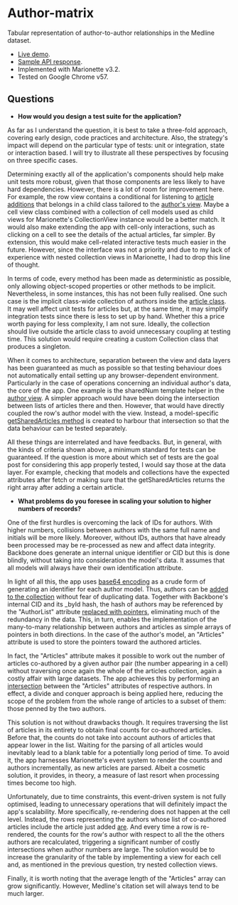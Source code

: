 Author-matrix
=============

Tabular representation of author-to-author relationships in the Medline dataset. 
- [Live demo](https://hqcasanova.github.io/author-matrix/).
- [Sample API response](src/articles.json).
- Implemented with Marionette v3.2. 
- Tested on Google Chrome v57.

Questions
---------

- **How would you design a test suite for the application?**

As far as I understand the question, it is best to take a three-fold approach, covering early design, code practices and architecture. Also, the strategy's impact will depend on the particular type of tests: unit or integration, state or interaction based. I will try to illustrate all these perspectives by focusing on three specific cases.

Determining exactly all of the application's components should help make unit tests more robust, given that those components are less likely to have hard dependencies. However, there is a lot of room for improvement here. For example, the row view contains a conditional for listening to [article additions](https://github.com/hqcasanova/author-matrix/blob/master/src/row/view.js#L14) that belongs in a child class tailored to the [author's view](https://github.com/hqcasanova/author-matrix/blob/master/src/author/view.js). Maybe a cell view class combined with a collection of cell models used as child views for Marionette's CollectionView instance would be a better match. It would also make extending the app with cell-only interactions, such as clicking on a cell to see the details of the actual articles, far simpler. By extension, this would make cell-related interactive tests much easier in the future. However, since the interface was not a priority and due to my lack of experience with nested collection views in Marionette, I had to drop this line of thought.

In terms of code, every method has been made as deterministic as possible, only allowing object-scoped properties or other methods to be implicit. Nevertheless, in some instances, this has not been fully realised. One such case is the implicit class-wide collection of authors inside the [article class](https://github.com/hqcasanova/author-matrix/blob/master/src/article/model.js#L6). It may well affect unit tests for articles but, at the same time, it may simplify integration tests since there is less to set up by hand. Whether this a price worth paying for less complexity, I am not sure. Ideally, the collection should live outside the article class to avoid unnecessary coupling at testing time. This solution would require creating a custom Collection class that produces a singleton.  

When it comes to architecture, separation between the view and data layers has been guaranteed as much as possible so that testing behaviour does not automatically entail setting up any browser-dependent environment. Particularly in the case of operations concerning an individual author's data, the core of the app. One example is the sharedNum template helper in the [author view](https://github.com/hqcasanova/author-matrix/blob/master/src/author/view.js#L22). A simpler approach would have been doing the intersection between lists of articles there and then. However, that would have directly coupled the row's author model with the view. Instead, a model-specific [getSharedArticles method](https://github.com/hqcasanova/author-matrix/blob/master/src/author/model.js#L24) is created to harbour that intersection so that the data behaviour can be tested separately.

All these things are interrelated and have feedbacks. But, in general, with the kinds of criteria shown above, a minimum standard for tests can be guaranteed. If the question is more about which set of tests are the goal post for considering this app properly tested, I would say those at the data layer. For example, checking that models and collections have the expected attributes after fetch or making sure that the getSharedArticles returns the right array after adding a certain article.

- **What problems do you foresee in scaling your solution to higher numbers of records?**

One of the first hurdles is overcoming the lack of IDs for authors. With higher numbers, collisions between authors with the same full name and initials will be more likely. Moreover, without IDs, authors that have already been processed may be re-processed as new and affect data integrity. Backbone does generate an internal unique identifier or CID but this is done blindly, without taking into consideration the model's data. It assumes that all models will always have their own identification attribute.  

In light of all this, the app uses [base64 encoding](https://github.com/hqcasanova/author-matrix/blob/master/src/authors/collection.js#L50) as a crude form of generating an identifier for each author model. Thus, authors can be [added to the collection](https://github.com/hqcasanova/author-matrix/blob/master/src/authors/collection.js#L21) without fear of duplicating data. Together with Backbone's internal CID and its _byId hash, the hash of authors may be referenced by the "AuthorList" attribute [replaced with pointers](https://github.com/hqcasanova/author-matrix/blob/master/src/article/model.js#L24), eliminating much of the redundancy in the data. This, in turn, enables the implementation of the many-to-many relationship between authors and articles as simple arrays of pointers in both directions. In the case of the author's model, an "Articles" attribute is used to store the pointers toward the authored articles.

In fact, the "Articles" attribute makes it possible to work out the number of articles co-authored by a given author pair (the number appearing in a cell) without traversing once again the whole of the articles collection, again a costly affair with large datasets. The app achieves this by performing an [intersection](https://github.com/hqcasanova/author-matrix/blob/master/src/author/model.js#L31) between the "Articles" attributes of respective authors. In effect, a divide and conquer approach is being applied here, reducing the scope of the problem from the whole range of articles to a subset of them: those penned by the two authors.

This solution is not without drawbacks though. It requires traversing the list of articles in its entirety to obtain final counts for co-authored articles. Before that, the counts do not take into account authors of articles that appear lower in the list. Waiting for the parsing of all articles would inevitably lead to a blank table for a potentially long period of time. To avoid it, the app harnesses Marionette's event system to render the counts and authors incrementally, as new articles are parsed. Albeit a cosmetic solution, it provides, in theory, a measure of last resort when processing times become too high.

Unfortunately, due to time constraints, this event-driven system is not fully optimised, leading to unnecessary operations that will definitely impact the app's scalability. More specifically, re-rendering does not happen at the cell level. Instead, the rows representing the authors whose list of co-authored articles include the article just added [are](https://github.com/hqcasanova/author-matrix/blob/master/src/author/view.js#L40). And every time a row is re-rendered, the counts for the row's author with respect to all the the others authors are recalculated, triggering a significant number of costly intersections when author numbers are large. The solution would be to increase the granularity of the table by implementing a view for each cell and, as mentioned in the previous question, try nested collection views.

Finally, it is worth noting that the average length of the "Articles" array can grow significantly. However, Medline's citation set will always tend to be much larger.

